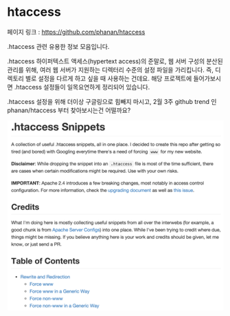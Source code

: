 #  htaccess

페이지 링크 : https://github.com/phanan/htaccess

.htaccess 관련 유용한 정보 모음입니다.

.htaccess 하이퍼텍스트 액세스(hypertext access)의 준말로, 
웹 서버 구성의 분산된 관리를 위해, 여러 웹 서버가 지원하는 디렉터리 수준의 설정 파일을 가리킵니다. 
즉, 디렉토리 별로 설정을 다르게 하고 싶을 때 사용하는 건데요. 해당 프로젝트에 들어가보시면 .htaccess 설정들이 일목요연하게 정리되어 있습니다. 

.htaccess 설정을 위해 더이상 구글링으로 힘빼지 마시고, 
2월 3주 github trend 인 phanan/htaccess 부터 찾아보시는건 어떨까요?

![이미지](img/003$01.png)